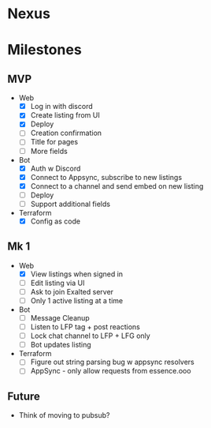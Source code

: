 # Nexus

# Milestones

## MVP

- Web
  - [x] Log in with discord
  - [x] Create listing from UI
  - [x] Deploy
  - [ ] Creation confirmation
  - [ ] Title for pages
  - [ ] More fields
- Bot
  - [x] Auth w Discord
  - [x] Connect to Appsync, subscribe to new listings
  - [x] Connect to a channel and send embed on new listing
  - [ ] Deploy
  - [ ] Support additional fields
- Terraform
  - [x] Config as code

## Mk 1

- Web
  - [x] View listings when signed in
  - [ ] Edit listing via UI
  - [ ] Ask to join Exalted server
  - [ ] Only 1 active listing at a time
- Bot
  - [ ] Message Cleanup
  - [ ] Listen to LFP tag + post reactions
  - [ ] Lock chat channel to LFP + LFG only
  - [ ] Bot updates listing
- Terraform
  - [ ] Figure out string parsing bug w appsync resolvers
  - [ ] AppSync - only allow requests from essence.ooo

## Future

- Think of moving to pubsub?
